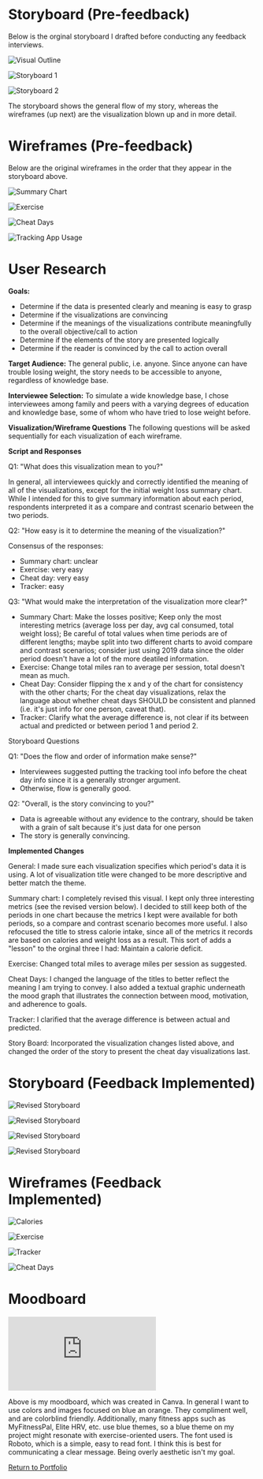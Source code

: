 # Storyboard (Pre-feedback)
Below is the orginal storyboard I drafted before conducting any feedback interviews.

![Visual Outline](https://jhumes.github.io/Humes-Portfolio/Final_Project/Part2_Sketches/Original/visual_outline.jpg)

![Storyboard 1](https://jhumes.github.io/Humes-Portfolio/Final_Project/Part2_Sketches/Original/sb1.jpg)

![Storyboard 2](https://jhumes.github.io/Humes-Portfolio/Final_Project/Part2_Sketches/Original/sb2.jpg)

The storyboard shows the general flow of my story, whereas the wireframes (up next) are the visualization blown up and in more detail.

# Wireframes (Pre-feedback)

Below are the original wireframes in the order that they appear in the storyboard above.

![Summary Chart](https://jhumes.github.io/Humes-Portfolio/Final_Project/Part2_Sketches/Original/wl_summary.jpg)

![Exercise](https://jhumes.github.io/Humes-Portfolio/Final_Project/Part2_Sketches/Original/exercise.jpg)

![Cheat Days](https://jhumes.github.io/Humes-Portfolio/Final_Project/Part2_Sketches/Original/cheat_days.jpg)

![Tracking App Usage](https://jhumes.github.io/Humes-Portfolio/Final_Project/Part2_Sketches/Original/tracker.jpg)

# User Research

**Goals:**

- Determine if the data is presented clearly and meaning is easy to grasp
- Determine if the visualizations are convincing
- Determine if the meanings of the visualizations contribute meaningfully to the overall objective/call to action
- Determine if the elements of the story are presented logically
- Determine if the reader is convinced by the call to action overall

**Target Audience:** The general public, i.e. anyone. Since anyone can have trouble losing weight, the story needs to be accessible to anyone, regardless of knowledge base.

**Interviewee Selection:** To simulate a wide knowledge base, I chose interviewees among family and peers with a varying degrees of education and knowledge base, some of whom who have tried to lose weight before.

**Visualization/Wireframe Questions**
The following questions will be asked sequentially for each visualization of each wireframe.

**Script and Responses**

Q1: "What does this visualization mean to you?"

In general, all interviewees quickly and correctly identified the meaning of all of the visualizations, except for the initial weight loss summary chart. While I intended for this to give summary information about each period, respondents interpreted it as a compare and contrast scenario between the two periods.

Q2: "How easy is it to determine the meaning of the visualization?"

Consensus of the responses:
- Summary chart: unclear
- Exercise: very easy
- Cheat day: very easy
- Tracker: easy

Q3: "What would make the interpretation of the visualization more clear?"
- Summary Chart: Make the losses positive; Keep only the most interesting metrics (average loss per day, avg cal consumed, total weight loss); Be careful of total values when time periods are of different lengths; maybe split into two different charts to avoid compare and contrast scenarios; consider just using 2019 data since the older period doesn't have a lot of the more deatiled information.
- Exercise: Change total miles ran to average per session, total doesn't mean as much.
- Cheat Day: Consider flipping the x and y of the chart for consistency with the other charts; For the cheat day visualizations, relax the language about whether cheat days SHOULD be consistent and planned (i.e. it's just info for one person, caveat that).
- Tracker: Clarify what the average difference is, not clear if its between actual and predicted or between period 1 and period 2.


Storyboard Questions

Q1: "Does the flow and order of information make sense?"

- Interviewees suggested putting the tracking tool info before the cheat day info since it is a generally stronger argument.
- Otherwise, flow is generally good.

Q2: "Overall, is the story convincing to you?"

- Data is agreeable without any evidence to the contrary, should be taken with a grain of salt because it's just data for one person
- The story is generally convincing.

**Implemented Changes**

General: I made sure each visualization specifies which period's data it is using. A lot of visualization title were changed to be more descriptive and better match the theme.

Summary chart: I completely revised this visual. I kept only three interesting metrics (see the revised version below). I decided to still keep both of the periods in one chart because the metrics I kept were available for both periods, so a compare and contrast scenario becomes more useful. I also refocused the title to stress calorie intake, since all of the metrics it records are based on calories and weight loss as a result. This sort of adds a "lesson" to the orginal three I had: Maintain a calorie deficit.

Exercise: Changed total miles to average miles per session as suggested.

Cheat Days: I changed the language of the titles to better reflect the meaning I am trying to convey. I also added a textual graphic underneath the mood graph that illustrates the connection between mood, motivation, and adherence to goals.

Tracker: I clarified that the average difference is between actual and predicted.

Story Board: Incorporated the visualization changes listed above, and changed the order of the story to present the cheat day visualizations last.

# Storyboard (Feedback Implemented)

![Revised Storyboard](https://jhumes.github.io/Humes-Portfolio/Final_Project/Part2_Sketches/Revised/rev_storybpard1.jpg)

![Revised Storyboard](https://jhumes.github.io/Humes-Portfolio/Final_Project/Part2_Sketches/Revised/rev_storyboard2.jpg)

![Revised Storyboard](https://jhumes.github.io/Humes-Portfolio/Final_Project/Part2_Sketches/Revised/rev_storyboard3.jpg)

![Revised Storyboard](https://jhumes.github.io/Humes-Portfolio/Final_Project/Part2_Sketches/Revised/rev_storyboard4.jpg)

# Wireframes (Feedback Implemented)

![Calories](https://jhumes.github.io/Humes-Portfolio/Final_Project/Part2_Sketches/Revised/rev_calories.jpg)

![Exercise](https://jhumes.github.io/Humes-Portfolio/Final_Project/Part2_Sketches/Revised/rev_exercise.jpg)

![Tracker](https://jhumes.github.io/Humes-Portfolio/Final_Project/Part2_Sketches/Revised/rev_tracker.jpg)

![Cheat Days](https://jhumes.github.io/Humes-Portfolio/Final_Project/Part2_Sketches/Revised/rev_cheat_day.jpg)

# Moodboard

![Moodboard](https://jhumes.github.io/Humes-Portfolio/Final_Project/Part2_Sketches/moodboard.pdf)

Above is my moodboard, which was created in Canva. In general I want to use colors and images focused on blue an orange. They compliment well, and are colorblind friendly. Additionally, many fitness apps such as MyFitnessPal, Elite HRV, etc. use blue themes, so a blue theme on my project might resonate with exercise-oriented users. The font used is Roboto, which is a simple, easy to read font. I think this is best for communicating a clear message. Being overly aesthetic isn't my goal.

[Return to Portfolio](https://jhumes.github.io/Humes-Portfolio/)
